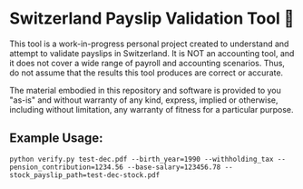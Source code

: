 # Switzerland Payslip Validation Tool :construction:
This tool is a work-in-progress personal project created to understand and attempt to validate payslips in Switzerland. It is NOT an accounting tool, and it does not cover a wide range of payroll and accounting scenarios. Thus, do not assume that the results this tool produces are correct or accurate.

The material embodied in this repository and software is provided to you "as-is" and without warranty of any kind, express, implied or otherwise, including without limitation, any warranty of fitness for a particular purpose.

## Example Usage:
```
python verify.py test-dec.pdf --birth_year=1990 --withholding_tax --pension_contribution=1234.56 --base-salary=123456.78 --stock_payslip_path=test-dec-stock.pdf
```
